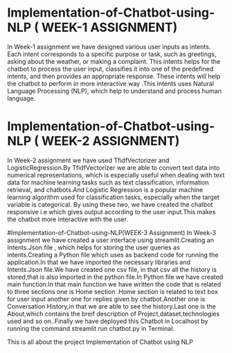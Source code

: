 # Implementation-of-Chatbot-using-NLP ( WEEK-1 ASSIGNMENT)
In Week-1 assignment we have  designed  various user inputs as intents. Each intent corresponds to a specific purpose or task, such as greetings, asking about the weather, or making a complaint. This intents helps for the chatbot to  process the user input, classifies it into one of the predefined intents, and then provides an appropriate response.
These intents  will help   the chatbot  to perform in more interactive way .This intents uses  Natural Language Processing (NLP), which help to understand and process human language.


# Implementation-of-Chatbot-using-NLP ( WEEK-2 ASSIGNMENT)
In Week-2 assignment we have used TfidfVectorizer and LogisticRegression.By TfidfVectorizer we are able  to convert text data into numerical representations, which is  especially useful when dealing with text data for machine learning tasks such as text classification, information retrieval, and chatbots.And Logistic Regression is a popular machine learning algorithm used for classification tasks, especially when the target variable is categorical. By using these two, we have created the chatbot responsive i.e which gives output according to the user input.This makes the chatbot more interactive with the user.


#Implementation-of-Chatbot-using-NLP(WEEK-3 Assignment)
In Week-3 assignment we have created a user interface using streamlit.Creating an Intents.Json file , which helps for storing the user queries as intents.Creating a Python file  which uses as backend code for running the application.In that we have imported the necessary libraries and Intents.Json file.We have created one csv file, in that csv all the history is stored,that is also imported in the python file.In Python file  we have created main function.In that main function we have written the code that is related to three sections one is Home section .Home section is  related to text box for user input another one for replies given by chatbot.Another one is Conversation History,in that we are able to see the history.Last one is the About,which contains the breif description of Project,dataset,technologies used and so on..Finally we have deployed this Chatbot in Localhost by running the command streamlit run chatbot.py in Terminal.



This is all about the project Implementation of Chatbot using NLP
